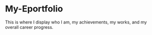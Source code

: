 # My-Eportfolio
This is where I display who I am, my achievements, my works, and my overall career progress.
